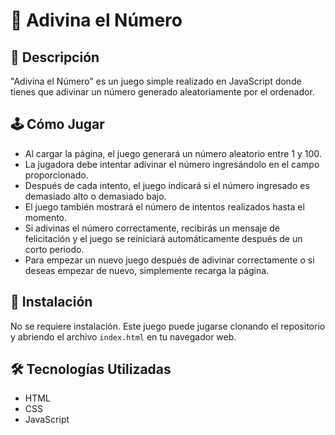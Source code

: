 # 🎲 Adivina el Número

## 📖 Descripción

"Adivina el Número" es un juego simple realizado en JavaScript donde tienes que adivinar un número generado aleatoriamente por el ordenador.

## 🕹️ Cómo Jugar

- Al cargar la página, el juego generará un número aleatorio entre 1 y 100.
- La jugadora debe intentar adivinar el número ingresándolo en el campo proporcionado.
- Después de cada intento, el juego indicará si el número ingresado es demasiado alto o demasiado bajo.
- El juego también mostrará el número de intentos realizados hasta el momento.
- Si adivinas el número correctamente, recibirás un mensaje de felicitación y el juego se reiniciará automáticamente después de un corto periodo.
- Para empezar un nuevo juego después de adivinar correctamente o si deseas empezar de nuevo, simplemente recarga la página.

## 💾 Instalación

No se requiere instalación. Este juego puede jugarse clonando el repositorio y abriendo el archivo `index.html` en tu navegador web.

## 🛠️ Tecnologías Utilizadas
- HTML
- CSS
- JavaScript
